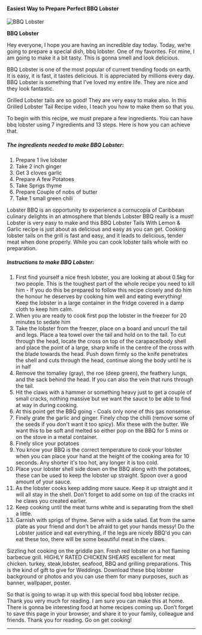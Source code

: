             

#### Easiest Way to Prepare Perfect BBQ Lobster

![BBQ Lobster](https://img-global.cpcdn.com/recipes/326398f99343f70a/751x532cq70/bbq-lobster-recipe-main-photo.jpg)

**BBQ Lobster**

Hey everyone, I hope you are having an incredible day today. Today, we’re going to prepare a special dish, bbq lobster. One of my favorites. For mine, I am going to make it a bit tasty. This is gonna smell and look delicious.

BBQ Lobster is one of the most popular of current trending foods on earth. It is easy, it is fast, it tastes delicious. It is appreciated by millions every day. BBQ Lobster is something that I’ve loved my entire life. They are nice and they look fantastic.

Grilled Lobster tails are so good! They are very easy to make also. In this Grilled Lobster Tail Recipe video, I teach you how to make them so that you.

To begin with this recipe, we must prepare a few ingredients. You can have bbq lobster using 7 ingredients and 13 steps. Here is how you can achieve that.

##### The ingredients needed to make BBQ Lobster:

1.  Prepare 1 live lobster
2.  Take 2 inch ginger
3.  Get 3 cloves garlic
4.  Prepare A few Potatoes
5.  Take Sprigs thyme
6.  Prepare Couple of nobs of butter
7.  Take 1 small green chili

Lobster BBQ is an opportunity to experience a cornucopia of Caribbean culinary delights in an atmosphere that blends Lobster BBQ really is a must! Lobster is very easy to make and this BBQ Lobster Tails With Lemon & Garlic recipe is just about as delicious and easy as you can get. Cooking lobster tails on the grill is fast and easy, and it leads to delicious, tender meat when done properly. While you can cook lobster tails whole with no preparation.

##### Instructions to make BBQ Lobster:

1.  First find yourself a nice fresh lobster, you are looking at about 0.5kg for two people. This is the toughest part of the whole recipe you need to kill him - If you do this be prepared to follow this recipe closely and do him the honour he deserves by cooking him well and eating everything! Keep the lobster in a large container in the fridge covered in a damp cloth to keep him calm.
2.  When you are ready to cook first pop the lobster in the freezer for 20 minutes to sedate him
3.  Take the lobster from the freezer, place on a board and uncurl the tail and legs. Place a tea towel over the tail and hold on to the tail. To cut through the head, locate the cross on top of the carapace/body shell and place the point of a large, sharp knife in the centre of the cross with the blade towards the head. Push down firmly so the knife penetrates the shell and cuts through the head, continue along the body until he is in half
4.  Remove the tomalley (gray), the roe (deep green), the feathery lungs, and the sack behind the head. If you can also the vein that runs through the tail.
5.  Hit the claws with a hammer or something heavy just to get a couple of small cracks, nothing massive but we want the sauce to be able to find at way in during cooking.
6.  At this point get the BBQ going - Coals only none of this gas nonsense.
7.  Finely grate the garlic and ginger. Finely chop the chilli (remove some of the seeds if you don't want it too spicy). Mix these with the butter. We want this to be soft and melted so either pop on the BBQ for 5 mins or on the stove in a metal container.
8.  Finely slice your potatoes
9.  You know your BBQ is the correct temperature to cook your lobster when you can place your hand at the height of the cooking area for 10 seconds. Any shorter it's too hot, any longer it is too cold.
10.  Place your lobster shell side down on the BBQ along with the potatoes, these can be used to keep the lobster up straight. Spoon over a good amount of your sauce.
11.  As the lobster cooks keep adding more sauce. Keep it up straight and it will all stay in the shell. Don't forget to add some on top of the cracks int he claws you created earlier.
12.  Keep cooking until the meat turns white and is separating from the shell a little.
13.  Garnish with sprigs of thyme. Serve with a side salad. Eat from the same plate as your friend and don't be afraid to get your hands messy! Do the Lobster justice and eat everything, if the legs are nicely BBQ'd you can eat these too, there will be some beautiful meat in the claws.

Sizzling hot cooking on the griddle pan. Fresh red lobster on a hot flaming barbecue grill. HIGHLY RATED CHICKEN SHEARS excellent for meat chicken. turkey, steak,lobster, seafood, BBQ and grilling preparations. This is the kind of gift to give for Weddings. Download these bbq lobster background or photos and you can use them for many purposes, such as banner, wallpaper, poster.

So that is going to wrap it up with this special food bbq lobster recipe. Thank you very much for reading. I am sure you can make this at home. There is gonna be interesting food at home recipes coming up. Don’t forget to save this page in your browser, and share it to your family, colleague and friends. Thank you for reading. Go on get cooking!

* * *